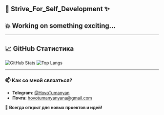 ## 🚀 Strive_For_Self_Development ✨
## 💥 Working on something exciting...

---

## 📈 GitHub Статистика
![GitHub Stats](https://github-readme-stats.vercel.app/api?username=HovoTumanyan&show_icons=true&theme=dark)
![Top Langs](https://github-readme-stats.vercel.app/api/top-langs/?username=HovoTumanyan&layout=compact&theme=dark)

---

### 📫 Как со мной связаться?
- **Telegram**: [@HovoTumanyan](https://t.me/HovoTumanyan)
- **Почта**: hovotumanyanyana@gmail.com

🚀 **Всегда открыт для новых проектов и идей!**

